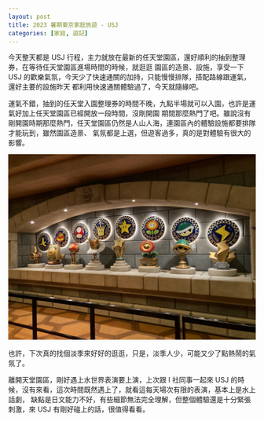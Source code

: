 ```yaml
---
layout: post
title: 2023 暑期東京家庭旅遊 - USJ
categories: [家庭, 遊記]
---
```


今天整天都是 USJ 行程，主力就放在最新的任天堂園區，還好順利的抽到整理券，在等待任天堂園區進場時間的時候，就逛逛
園區的造景、設施，享受一下 USJ 的歡樂氣氛，今天少了快速通關的加持，只能慢慢排隊，搭配路線跟運氣，還好主要的設施昨天
都利用快速通關體驗過了，今天就隨緣吧。



運氣不錯，抽到的任天堂入園整理券的時間不晚，九點半場就可以入園，也許是運氣好加上任天堂園區已經開放一段時間，沒剛開園
期間那麼熱門了吧。雖說沒有剛開園時期那麼熱門，任天堂園區仍然是人山人海，連園區內的體驗設施都要排隊才能玩到，雖然園區造景、
氣氛都是上選，但遊客過多，真的是對體驗有很大的影響。              


![瑪琍歐賽車](/assets/2024-01/2024-01-23-usj-mario-kart.png)

也許，下次真的找個淡季來好好的逛逛，只是，淡季人少，可能又少了點熱鬧的氣氛了。

離開天堂園區，剛好遇上水世界表演要上演，上次跟 I 社同事一起來 USJ 的時候，沒有來看，這次時間既然遇上了，就看這每天場次有限的表演，基本上是水上話劇，
缺點是日文能力不好，有些細節無法完全理解，但整個體驗還是十分緊張刺激，來 USJ 有剛好碰上的話，很值得看看。